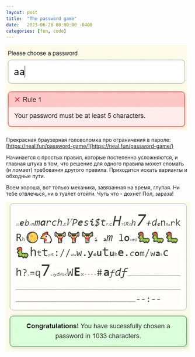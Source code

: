 ```yaml
---
layout: post
title:  "The password game"
date:   2023-06-28 00:00:00 -0400
categories: [fun, code]
---
```


![](/images/the-password-game/rule.webp)

Прекрасная браузерная головоломка про ограничения в пароле: [https://neal.fun/password-game/](https://neal.fun/password-game/)

Начинается с простых правил, которые постепенно усложняются, и главная штука в том, что решение для одного правила может сломать (и ломает) требования другого правила. Приходится искать варианты и обходные пути.

Всем хороша, вот только механика, завязанная на время, глупая. Ни тебе отвлечься, ни в туалет отойти. Чуть что - дохнет Пол, зараза!

![](/images/the-password-game/final.webp)
